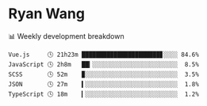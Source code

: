 # Ryan Wang

 <!-- waka-box start -->
📊 Weekly development breakdown
```text
Vue.js     🕓 21h23m ██████████████████████▊░░░░ 84.6%
JavaScript 🕓 2h8m   ██▎░░░░░░░░░░░░░░░░░░░░░░░░  8.5%
SCSS       🕓 52m    ▉░░░░░░░░░░░░░░░░░░░░░░░░░░  3.5%
JSON       🕓 27m    ▍░░░░░░░░░░░░░░░░░░░░░░░░░░  1.8%
TypeScript 🕓 18m    ▎░░░░░░░░░░░░░░░░░░░░░░░░░░  1.2%
```
<!-- Powered by https://github.com/YouEclipse/waka-box-go . -->
<!-- waka-box end -->